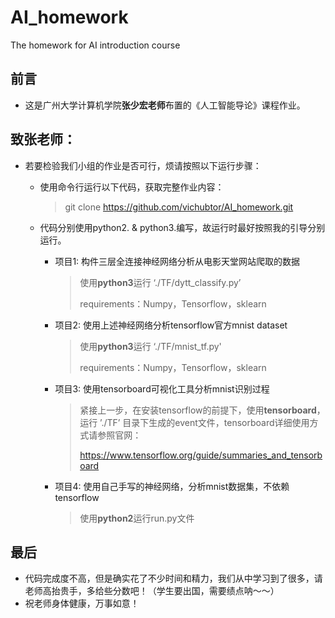 # AI_homework
The homework for AI introduction course
## 前言

- 这是广州大学计算机学院**张少宏老师**布置的《人工智能导论》课程作业。



## 致张老师：

- 若要检验我们小组的作业是否可行，烦请按照以下运行步骤：

  - 使用命令行运行以下代码，获取完整作业内容：

    > git clone https://github.com/vichubtor/AI_homework.git

  - 代码分别使用python2. & python3.编写，故运行时最好按照我的引导分别运行。

    - 项目1: 构件三层全连接神经网络分析从电影天堂网站爬取的数据

      > 使用**python3**运行 ‘./TF/dytt_classify.py’
      >
      > requirements：Numpy，Tensorflow，sklearn

    - 项目2: 使用上述神经网络分析tensorflow官方mnist dataset

      > 使用**python3**运行 ‘./TF/mnist_tf.py'
      >
      > requirements：Numpy，Tensorflow，sklearn

    - 项目3: 使用tensorboard可视化工具分析mnist识别过程

      > 紧接上一步，在安装tensorflow的前提下，使用**tensorboard**，运行 ’./TF’ 目录下生成的event文件，tensorboard详细使用方式请参照官网：
      >
      > https://www.tensorflow.org/guide/summaries_and_tensorboard

    - 项目4: 使用自己手写的神经网络，分析mnist数据集，不依赖tensorflow

      > 使用**python2**运行run.py文件

## 最后

- 代码完成度不高，但是确实花了不少时间和精力，我们从中学习到了很多，请老师高抬贵手，多给些分数吧！（学生要出国，需要绩点呐～～）
- 祝老师身体健康，万事如意！
